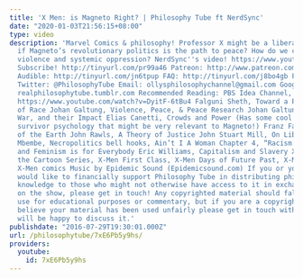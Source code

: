 ```yaml
---
title: 'X Men: is Magneto Right? | Philosophy Tube ft NerdSync'
date: "2020-01-03T21:56:15+08:00"
type: video
description: 'Marvel Comics & philosophy! Professor X might be a liberal but what
  if Magneto’s revolutionary politics is the path to peace? How do we challenge structural
  violence and systemic oppression? NerdSync''s video! https://www.youtube.com/watch?v=BUe2nKdrBqg&feature=youtu.be
  Subscribe! http://tinyurl.com/pr99a46 Patreon: http://www.patreon.com/PhilosophyTube
  Audible: http://tinyurl.com/jn6tpup FAQ: http://tinyurl.com/j8bo4gb Facebook: http://tinyurl.com/jgjek5w
  Twitter: @PhilosophyTube Email: ollysphilosophychannel@gmail.com Google+: google.com/+thephilosophytube
  realphilosophytube.tumblr.com Recommended Reading: PBS Idea Channel, What is Violence?
  https://www.youtube.com/watch?v=DyitF-6tBu4 Falguni Sheth, Toward a Political Philosophy
  of Race Johan Galtung, Violence, Peace, & Peace Research Johan Galtung, Violence,
  War, and their Impact Elias Canetti, Crowds and Power (Has some cool stuff about
  survivor psychology that might be very relevant to Magneto!) Franz Fanon, The Wretched
  of the Earth John Rawls, A Theory of Justice John Stuart Mill, On Liberty Achille
  Mbembe, Necropolitics bell hooks, Ain’t I A Woman Chapter 4, “Racism & Feminism”
  and Feminism is for Everybody Eric Williams, Capitalism and Slavery X-Men, X2, X-Men
  the Cartoon Series, X-Men First Class, X-Men Days of Future Past, X-Men Apocalypse,
  X-Men comics Music by Epidemic Sound (Epidemicsound.com) If you or your organisation
  would like to financially support Philosophy Tube in distributing philosophical
  knowledge to those who might not otherwise have access to it in exchange for credits
  on the show, please get in touch! Any copyrighted material should fall under fair
  use for educational purposes or commentary, but if you are a copyright holder and
  believe your material has been used unfairly please get in touch with us and we
  will be happy to discuss it.'
publishdate: "2016-07-29T19:30:01.000Z"
url: /philosophytube/7xE6Pb5y9hs/
providers:
  youtube:
    id: 7xE6Pb5y9hs
---
```

